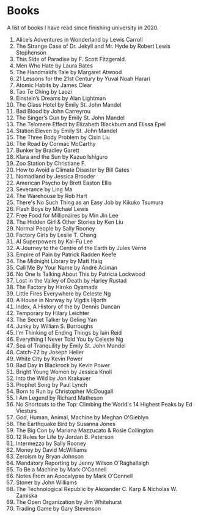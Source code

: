 # Books
A list of books I have read since finishing university in 2020.

1. Alice’s Adventures in Wonderland by Lewis Carroll
2. The Strange Case of Dr. Jekyll and Mr. Hyde by Robert Lewis Stephenson
3. This Side of Paradise by F. Scott Fitzgerald.
4. Men Who Hate by Laura Bates
5. The Handmaid’s Tale by Margaret Atwood
6. 21 Lessons for the 21st Century by Yuval Noah Harari
7. Atomic Habits by James Clear
8. Tao Te Ching by Laozi
9. Einstein’s Dreams by Alan Lightman
10. The Glass Hotel by Emily St. John Mandel
11. Bad Blood by John Carreyrou
12. The Singer’s Gun by Emily St. John Mandel
13. The Telomere Effect by Elizabeth Blackburn and Elissa Epel
14. Station Eleven by Emily St. John Mandel
15. The Three Body Problem by Cixin Liu
16. The Road by Cormac McCarthy
17. Bunker by Bradley Garett
18. Klara and the Sun by Kazuo Ishiguro
19. Zoo Station by Christiane F.
20. How to Avoid a Climate Disaster by Bill Gates
21. Nomadland by Jessica Brooder
22. American Psycho by Brett Easton Ellis
23. Severance by Ling Ma
24. The Warehouse by Rob Hart
25. There's No Such Thing as an Easy Job by Kikuko Tsumura
26. Flash Boys by Michael Lewis
27. Free Food for Millionaires by Min Jin Lee
28. The Hidden Girl & Other Stories by Ken Liu
29. Normal People by Sally Rooney
30. Factory Girls by Leslie T. Chang
31. AI Superpowers by Kai-Fu Lee
32. A Journey to the Centre of the Earth by Jules Verne
33. Empire of Pain by Patrick Radden Keefe 
34. The Midnight Library by Matt Haig
35. Call Me By Your Name by André Aciman
36. No One Is Talking About This by Patricia Lockwood
37. Lost in the Valley of Death by Harley Rustad
38. The Factory by Hiroko Oyamada
39. Little Fires Everywhere by Celeste Ng
40. A House in Norway by Vigdis Hjorth 
41. Index, A History of the by Dennis Duncan 
42. Temporary by Hilary Leichter
43. The Secret Talker by Geling Yan
44. Junky by William S. Burroughs
45. I’m Thinking of Ending Things by Iain Reid
46. Everything I Never Told You by Celeste Ng
47. Sea of Tranquility by Emily St. John Mandel
48. Catch-22 by Joseph Heller
49. White City by Kevin Power
50. Bad Day in Blackrock by Kevin Power
51. Bright Young Women by Jessica Knoll
52. Into the Wild by Jon Krakauer
53. Prophet Song by Paul Lynch
54. Born to Run by Christopher McDougall
55. I Am Legend by Richard Matheson
56. No Shortcuts to the Top: Climbing the World's 14 Highest Peaks by Ed Viesturs
57. God, Human, Animal, Machine by Meghan O'Gieblyn
58. The Earthquake Bird by Susanna Jones
59. The Big Con by Mariana Mazzucato & Rosie Collington
60. 12 Rules for Life by Jordan B. Peterson
61. Intermezzo by Sally Rooney
62. Money by David McWilliams
63. Zeroism by Bryan Johnson
64. Mandatory Reporting by Jenny Wilson O'Raghallaigh
65. To Be a Machine by Mark O'Connell
66. Notes From an Apocalypse by Mark O'Connell
67. Stoner by John Williams
68. The Technological Republic by Alexander C. Karp & Nicholas W. Zamiska
69. The Open Organization by Jim Whitehurst
70. Trading Game by Gary Stevenson
